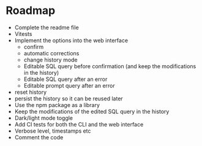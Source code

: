 # Roadmap

-   Complete the readme file
-   Vitests
-   Implement the options into the web interface
    -   confirm
    -   automatic corrections
    -   change history mode
    -   Editable SQL query before confirmation (and keep the modifications in the history)
    -   Editable SQL query after an error
    -   Editable prompt query after an error
-   reset history
-   persist the history so it can be reused later
-   Use the npm package as a library
-   Keep the modifications of the edited SQL query in the history
-   Dark/light mode toggle
-   Add CI tests for both the CLI and the web interface
-   Verbose level, timestamps etc
-   Comment the code
